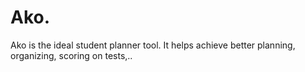 # Ako.
Ako is the ideal student planner tool. It helps achieve better planning, organizing, scoring on tests,..

